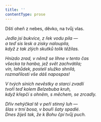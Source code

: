 ```yaml
---
title: ''
contentType: prose
---
```


Dští oheň z nebes, děvko, na tvůj vlas.

_Jedla jsi bukvice, z řek vodu pila —  
a teď sis lesk a zisky naloupila,  
když z tak zlých skutků tolik těžilas._

_Hnízdo zrad, v němž se líhne v tento čas  
všecka ta hanba, jež svět zachvátila;  
vín, lahůdek, postelí služko shnilá,  
rozmařilosti vše dáš napospas!_

_V tvých síních nevěstky a starci zvadlí  
tvoří teď kolem Belzebuba kruh,  
když křepčí s ohněm, s měchem, se zrcadly._

_Dřív nehýčkal tě v peří stinný luh —  
šlas v trní bosa, v bouři šaty spadlé.  
Dnes žiješ tak, že k Bohu čpí tvůj puch._
